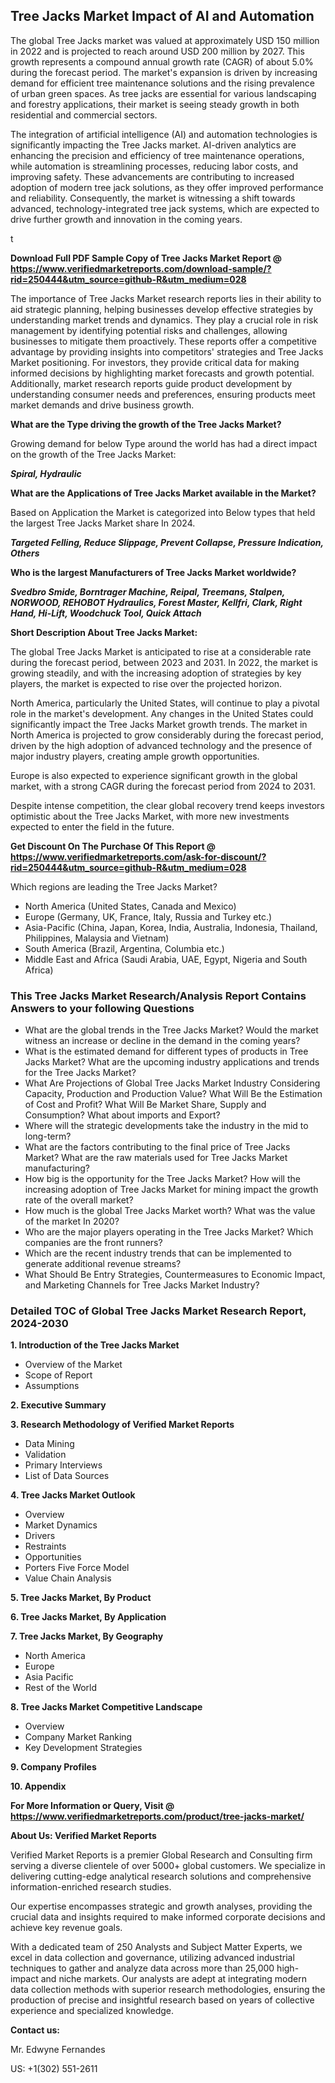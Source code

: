 <h2>Tree Jacks Market Impact of AI and Automation</h2><p>The global Tree Jacks market was valued at approximately USD 150 million in 2022 and is projected to reach around USD 200 million by 2027. This growth represents a compound annual growth rate (CAGR) of about 5.0% during the forecast period. The market's expansion is driven by increasing demand for efficient tree maintenance solutions and the rising prevalence of urban green spaces. As tree jacks are essential for various landscaping and forestry applications, their market is seeing steady growth in both residential and commercial sectors.</p><p>The integration of artificial intelligence (AI) and automation technologies is significantly impacting the Tree Jacks market. AI-driven analytics are enhancing the precision and efficiency of tree maintenance operations, while automation is streamlining processes, reducing labor costs, and improving safety. These advancements are contributing to increased adoption of modern tree jack solutions, as they offer improved performance and reliability. Consequently, the market is witnessing a shift towards advanced, technology-integrated tree jack systems, which are expected to drive further growth and innovation in the coming years.</p>t</p><p id="" class=""><strong>Download Full PDF Sample Copy of Tree Jacks Market Report @ <a href="https://www.verifiedmarketreports.com/download-sample/?rid=250444&utm_source=github-R&utm_medium=028" target="_blank">https://www.verifiedmarketreports.com/download-sample/?rid=250444&utm_source=github-R&utm_medium=028</a></strong></p><p>The importance of&nbsp;Tree Jacks Market research reports lies in their ability to aid strategic planning, helping businesses develop effective strategies by understanding market trends and dynamics. They play a crucial role in risk management by identifying potential risks and challenges, allowing businesses to mitigate them proactively. These reports offer a competitive advantage by providing insights into competitors' strategies and Tree Jacks Market positioning. For investors, they provide critical data for making informed decisions by highlighting market forecasts and growth potential. Additionally, market research reports guide product development by understanding consumer needs and preferences, ensuring products meet market demands and drive business growth.</p><p><strong>What are the&nbsp;Type driving the growth of the Tree Jacks Market?</strong></p><p id="" class="">Growing demand for below Type around the world has had a direct impact on the growth of the Tree Jacks Market:</p><em><strong>Spiral, Hydraulic</strong></em></p><strong>What are the&nbsp;Applications&nbsp;of Tree Jacks Market available in the Market?</strong></p><p id="" class="">Based on Application the Market is categorized into Below types that held the largest Tree Jacks Market share In 2024.</p><em><strong>Targeted Felling, Reduce Slippage, Prevent Collapse, Pressure Indication, Others</strong></em></p><strong>Who is the largest Manufacturers of Tree Jacks Market worldwide?</strong></p><p><em><strong>Svedbro Smide, Borntrager Machine, Reipal, Treemans, Stalpen, NORWOOD, REHOBOT Hydraulics, Forest Master, Kellfri, Clark, Right Hand, Hi-Lift, Woodchuck Tool, Quick Attach</strong></em></p><p id="" class=""><strong>Short Description About Tree Jacks Market:</strong></p><p>The global Tree Jacks Market is anticipated to rise at a considerable rate during the forecast period, between 2023 and 2031. In 2022, the market is growing steadily, and with the increasing adoption of strategies by key players, the market is expected to rise over the projected horizon.</p><p>North America, particularly the United States, will continue to play a pivotal role in the market's development. Any changes in the United States could significantly impact the Tree Jacks Market growth trends. The market in North America is projected to grow considerably during the forecast period, driven by the high adoption of advanced technology and the presence of major industry players, creating ample growth opportunities.</p><p>Europe is also expected to experience significant growth in the global market, with a strong CAGR during the forecast period from 2024 to 2031.</p><p>Despite intense competition, the clear global recovery trend keeps investors optimistic about the Tree Jacks Market, with more new investments expected to enter the field in the future.</p><p id="" class=""><strong>Get Discount On The Purchase Of This Report @ <a href="https://www.verifiedmarketreports.com/ask-for-discount/?rid=250444&utm_source=github-R&utm_medium=028" target="_blank">https://www.verifiedmarketreports.com/ask-for-discount/?rid=250444&utm_source=github-R&utm_medium=028</a></strong></p>Which regions are leading the Tree Jacks Market?</p><ul><li>North America (United States, Canada and Mexico)</li><li>Europe (Germany, UK, France, Italy, Russia and Turkey etc.)</li><li>Asia-Pacific (China, Japan, Korea, India, Australia, Indonesia, Thailand, Philippines, Malaysia and Vietnam)</li><li>South America (Brazil, Argentina, Columbia etc.)</li><li>Middle East and Africa (Saudi Arabia, UAE, Egypt, Nigeria and South Africa)</li></ul><h3 id="" class="">This Tree Jacks Market Research/Analysis Report Contains Answers to your following Questions</h3><ul><li>What are the global trends in the Tree Jacks Market? Would the market witness an increase or decline in the demand in the coming years?</li><li>What is the estimated demand for different types of products in Tree Jacks Market? What are the upcoming industry applications and trends for the Tree Jacks Market?</li><li>What Are Projections of Global Tree Jacks Market Industry Considering Capacity, Production and Production Value? What Will Be the Estimation of Cost and Profit? What Will Be Market Share, Supply and Consumption? What about imports and Export?</li><li>Where will the strategic developments take the industry in the mid to long-term?</li><li>What are the factors contributing to the final price of Tree Jacks Market? What are the raw materials used for Tree Jacks Market manufacturing?</li><li>How big is the opportunity for the Tree Jacks Market? How will the increasing adoption of Tree Jacks Market for mining impact the growth rate of the overall market?</li><li>How much is the global Tree Jacks Market worth? What was the value of the market In 2020?</li><li>Who are the major players operating in the Tree Jacks Market? Which companies are the front runners?</li><li>Which are the recent industry trends that can be implemented to generate additional revenue streams?</li><li>What Should Be Entry Strategies, Countermeasures to Economic Impact, and Marketing Channels for Tree Jacks Market Industry?</li></ul><h3 id="" class="">Detailed TOC of Global Tree Jacks Market Research Report, 2024-2030</h3><p id="" class=""><strong>1. Introduction of the Tree Jacks Market</strong></p><ul><li>Overview of the Market</li><li>Scope of Report</li><li>Assumptions</li></ul><p id="" class=""><strong>2. Executive Summary</strong></p><p id="" class=""><strong>3. Research Methodology of Verified Market Reports</strong></p><ul><li>Data Mining</li><li>Validation</li><li>Primary Interviews</li><li>List of Data Sources</li></ul><p id="" class=""><strong>4. Tree Jacks Market Outlook</strong></p><ul><li>Overview</li><li>Market Dynamics</li><li>Drivers</li><li>Restraints</li><li>Opportunities</li><li>Porters Five Force Model</li><li>Value Chain Analysis</li></ul><p id="" class=""><strong>5. Tree Jacks Market, By Product</strong></p><p id="" class=""><strong>6. Tree Jacks Market, By Application</strong></p><p id="" class=""><strong>7. Tree Jacks Market, By Geography</strong></p><ul><li>North America</li><li>Europe</li><li>Asia Pacific</li><li>Rest of the World</li></ul><p id="" class=""><strong>8. Tree Jacks Market Competitive Landscape</strong></p><ul><li>Overview</li><li>Company Market Ranking</li><li>Key Development Strategies</li></ul><p id="" class=""><strong>9. Company Profiles</strong></p><p id="" class=""><strong>10. Appendix</strong></p><p id="" class=""><strong>For More Information or Query, Visit @ <a href="https://www.verifiedmarketreports.com/product/tree-jacks-market/" target="_blank">https://www.verifiedmarketreports.com/product/tree-jacks-market/</a></strong></p><p id="" class=""><strong>About Us: Verified Market Reports</strong></p><p id="" class="">Verified Market Reports is a premier Global Research and Consulting firm serving a diverse clientele of over 5000+ global customers. We specialize in delivering cutting-edge analytical research solutions and comprehensive information-enriched research studies.</p><p id="" class="">Our expertise encompasses strategic and growth analyses, providing the crucial data and insights required to make informed corporate decisions and achieve key revenue goals.</p><p id="" class="">With a dedicated team of 250 Analysts and Subject Matter Experts, we excel in data collection and governance, utilizing advanced industrial techniques to gather and analyze data across more than 25,000 high-impact and niche markets. Our analysts are adept at integrating modern data collection methods with superior research methodologies, ensuring the production of precise and insightful research based on years of collective experience and specialized knowledge.</p><p id="" class=""><strong>Contact us:</strong></p><p id="" class="">Mr. Edwyne Fernandes</p><p id="" class="">US: +1(302) 551-2611</p>
